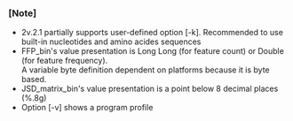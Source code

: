 ### [Note]
* 2v.2.1 partially supports user-defined option [-k]. Recommended to use built-in nucleotides and amino acides sequences  
* FFP_bin's value presentation is Long Long (for feature count) or Double (for feature frequency).  
  A variable byte definition dependent on platforms because it is byte based.    
* JSD_matrix_bin's value presentation is a point below 8 decimal places (%.8g)  
* Option [-v] shows a program profile  
